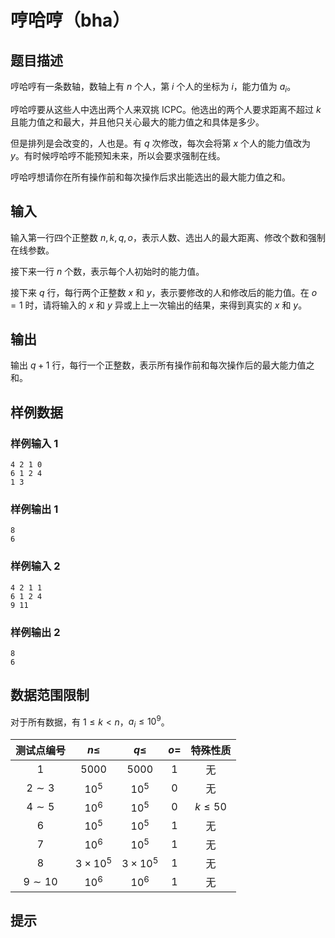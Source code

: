 # 哼哈哼（bha）

## 题目描述

哼哈哼有一条数轴，数轴上有 $n$ 个人，第 $i$ 个人的坐标为 $i$，能力值为 $a_i$。

哼哈哼要从这些人中选出两个人来双挑 ICPC。他选出的两个人要求距离不超过 $k$ 且能力值之和最大，并且他只关心最大的能力值之和具体是多少。

但是排列是会改变的，人也是。有 $q$ 次修改，每次会将第 $x$ 个人的能力值改为 $y$。有时候哼哈哼不能预知未来，所以会要求强制在线。

哼哈哼想请你在所有操作前和每次操作后求出能选出的最大能力值之和。

## 输入

输入第一行四个正整数 $n,k,q,o$，表示人数、选出人的最大距离、修改个数和强制在线参数。

接下来一行 $n$ 个数，表示每个人初始时的能力值。

接下来 $q$ 行，每行两个正整数 $x$ 和 $y$，表示要修改的人和修改后的能力值。在 $o=1$ 时，请将输入的 $x$ 和 $y$ 异或上上一次输出的结果，来得到真实的 $x$ 和 $y$。

## 输出

输出 $q+1$ 行，每行一个正整数，表示所有操作前和每次操作后的最大能力值之和。

## 样例数据

### 样例输入 1

```
4 2 1 0
6 1 2 4
1 3

```

### 样例输出 1

```
8
6

```
### 样例输入 2

```
4 2 1 1
6 1 2 4
9 11

```

### 样例输出 2

```
8
6

```


## 数据范围限制

对于所有数据，有 $1 \leq k<n$，$a_i \leq 10^9$。


| 测试点编号 |    $n \leq$    |    $q \leq$    | $o=$ |  特殊性质  |
| :---------: | :-------------: | :-------------: | :--: | :---------: |
|     $1$     |     $5000$     |     $5000$     | $1$ |     无     |
| $2 \sim 3$ |     $10^5$     |     $10^5$     | $0$ |     无     |
| $4 \sim 5$ |     $10^6$     |     $10^5$     | $0$ | $k \leq 50$ |
|     $6$     |     $10^5$     |     $10^5$     | $1$ |     无     |
|     $7$     |     $10^6$     |     $10^5$     | $1$ |     无     |
|     $8$     | $3 \times 10^5$ | $3 \times 10^5$ | $1$ |     无     |
| $9 \sim 10$ |     $10^6$     |     $10^6$     | $1$ |     无     |

## 提示


